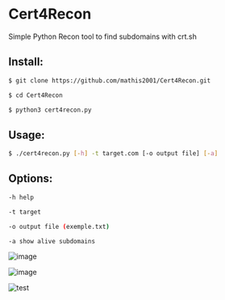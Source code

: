 # Cert4Recon
Simple Python Recon tool to find subdomains with crt.sh

## Install:
```bash
$ git clone https://github.com/mathis2001/Cert4Recon.git

$ cd Cert4Recon

$ python3 cert4recon.py
```
## Usage:
```bash
$ ./cert4recon.py [-h] -t target.com [-o output file] [-a]
```
## Options:
```bash
-h help

-t target

-o output file (exemple.txt)

-a show alive subdomains
```

![image](https://user-images.githubusercontent.com/40497633/171006437-53680d8e-5905-458e-9ad0-422e90cd1608.png)


![image](https://user-images.githubusercontent.com/40497633/172222455-a5076a7f-6a96-4f50-819d-d9c24af2611b.png)

![test](https://user-images.githubusercontent.com/40497633/171008274-df0bb760-7f68-41d3-8cd9-b09a1736a44b.jpg)

